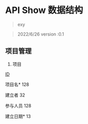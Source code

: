# API Show 数据结构

> exy

> 2022/6/26 version :0.1



## 项目管理

1. 项目

<u>ID</u>

项目名*  128

建立者 32

参与人员 128

建立日期* 13


